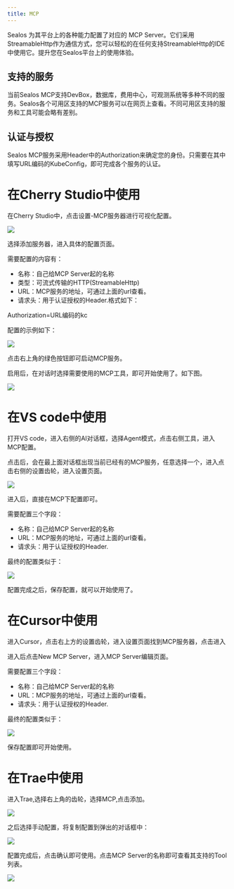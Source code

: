```yaml
---
title: MCP
---
```

Sealos 为其平台上的各种能力配置了对应的 MCP Server。它们采用StreamableHttp作为通信方式，您可以轻松的在任何支持StreamableHttp的IDE中使用它。提升您在Sealos平台上的使用体验。

## 支持的服务

当前Sealos MCP支持DevBox，数据库，费用中心，可观测系统等多种不同的服务。Sealos各个可用区支持的MCP服务可以在网页上查看。不同可用区支持的服务和工具可能会略有差别。

## 认证与授权

Sealos MCP服务采用Header中的Authorization来确定您的身份。只需要在其中填写URL编码的KubeConfig，即可完成各个服务的认证。

# 在Cherry Studio中使用

在Cherry Studio中，点击设置-MCP服务器进行可视化配置。

![](./images/cherry-studio-1.png)

选择添加服务器，进入具体的配置页面。

需要配置的内容有：

- 名称：自己给MCP Server起的名称
- 类型：可流式传输的HTTP(StreamableHttp)
- URL：MCP服务的地址，可通过上面的url查看。
- 请求头：用于认证授权的Header.格式如下：

Authorization=URL编码的kc

配置的示例如下：

![](./images/cherry-studio-2.png)

点击右上角的绿色按钮即可启动MCP服务。

启用后，在对话时选择需要使用的MCP工具，即可开始使用了。如下图。

![](./images/cherry-studio-3.png)

# 在VS code中使用

打开VS code，进入右侧的AI对话框，选择Agent模式，点击右侧工具，进入MCP配置。

点击后，会在最上面对话框出现当前已经有的MCP服务，任意选择一个，进入点击右侧的设置齿轮，进入设置页面。

![](./images/vscode-1.png)

进入后，直接在MCP下配置即可。

需要配置三个字段：

- 名称：自己给MCP Server起的名称
- URL：MCP服务的地址，可通过上面的url查看。
- 请求头：用于认证授权的Header.

最终的配置类似于：

![](./images/vscode-2.png)

配置完成之后，保存配置，就可以开始使用了。

# 在Cursor中使用

进入Cursor，点击右上方的设置齿轮，进入设置页面找到MCP服务器，点击进入

进入后点击New MCP Server，进入MCP Server编辑页面。

需要配置三个字段：

- 名称：自己给MCP Server起的名称
- URL：MCP服务的地址，可通过上面的url查看。
- 请求头：用于认证授权的Header.

最终的配置类似于：

![](./images/cursor-1.png)

保存配置即可开始使用。

# 在Trae中使用

进入Trae,选择右上角的齿轮，选择MCP,点击添加。

![](./images/trae-1.png)

之后选择手动配置，将复制配置到弹出的对话框中：

![](./images/trae-2.png)

配置完成后，点击确认即可使用。点击MCP Server的名称即可查看其支持的Tool列表。

![](./images/trae-3.png)